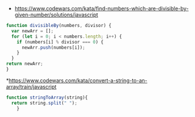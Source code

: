 * https://www.codewars.com/kata/find-numbers-which-are-divisible-by-given-number/solutions/javascript
```javascript 
function divisibleBy(numbers, divisor) {
  var newArr = [];
  for (let i = 0; i < numbers.length; i++) {
    if (numbers[i] % divisor === 0) {
      newArr.push(numbers[i]);
    } 
  }
return newArr;
}

```
*https://www.codewars.com/kata/convert-a-string-to-an-array/train/javascript

```javascript
function stringToArray(string){
  return string.split(" ");
	}
```